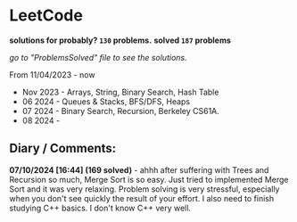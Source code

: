 # LeetCode
**solutions for probably? `130` problems.**
**solved `187` problems**

_go to "ProblemsSolved" file to see the solutions._

From 11/04/2023 - now 

* Nov 2023 - Arrays, String, Binary Search, Hash Table
* 06 2024 - Queues & Stacks, BFS/DFS, Heaps
* 07 2024 - Binary Search, Recursion, Berkeley CS61A. 
* 08 2024 - 


## Diary / Comments:

**07/10/2024 [16:44] (169 solved)** - ahhh after suffering with Trees and Recursion so much, Merge Sort is so easy. Just tried to implemented Merge Sort and it was very relaxing. Problem solving is very stressful, especially when you don't see quickly the result of your effort. I also need to finish studying C++ basics. I don't know C++ very well.